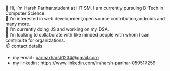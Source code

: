 👋 Hi, I’m Harsh Parihar,student at IIIT SM. I am currently pursuing B-Tech in Computer Science.
<br />👀 I’m interested in web development,open source contribution,androids and many more.
<br />🌱 I’m currently doing JS and working on my DSA.
<br />💞 I’m looking to collaborate with like minded people with whom I can contribute for organizations.
<br />📫 contact details
<ul>
  <li>my email : <a href="mailto:pariharharsh1234@gmail.com">pariharharsh1234@gmail.com</a></li>
<li>my linkedin : https://www.linkedin.com/in/harsh-parihar-050517259</li>
</ul>
